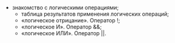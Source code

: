 * знакомство с логическими операциями;
   * таблица результатов применения логических операций;
   * «логическое отрицание». Оператор !;
   * «логическое И». Оператор &&;
   * «логическое ИЛИ». Оператор ||.
